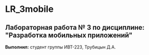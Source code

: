 # LR_3mobile  
## Лабораторная работа № 3 по дисциплине: "Разработка мобильных приложений"  
**Выполнил:** студент группы ИВТ-223, Трубицын Д.А.  
